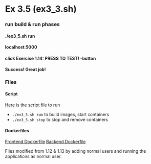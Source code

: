 
# Ex 3.5 (ex3_3.sh)

### run build & run phases
#### ./ex3_5.sh run
#### localhost:5000
#### click Exercise 1.14: PRESS TO TEST! -button
#### Success! Great job!

### Files

#### Script

[Here](ex3_5.sh) is the script file to run

- `./ex3_5.sh run` to build images, start containers
- `./ex3_5.sh stop` to stop and remove containers

#### Dockerfiles

[Frontend Dockerfile](ex1_12/Dockerfile)
[Backend Dockerfile](ex1_13/Dockerfile)

Files modified from 1.12 & 1.13 by adding normal users and running the applications as normal user.
